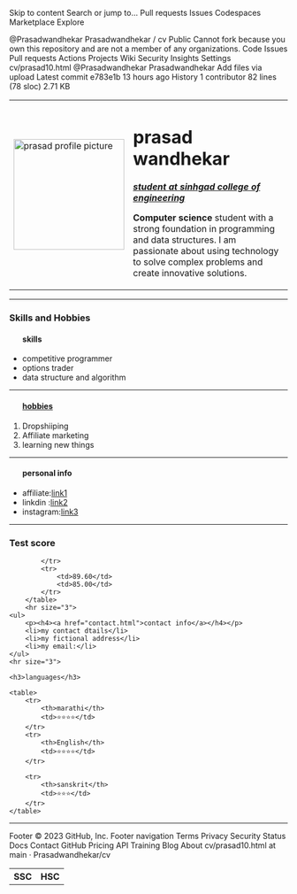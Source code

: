 Skip to content
Search or jump to…
Pull requests
Issues
Codespaces
Marketplace
Explore
 
@Prasadwandhekar 
Prasadwandhekar
/
cv
Public
Cannot fork because you own this repository and are not a member of any organizations.
Code
Issues
Pull requests
Actions
Projects
Wiki
Security
Insights
Settings
cv/prasad10.html
@Prasadwandhekar
Prasadwandhekar Add files via upload
Latest commit e783e1b 13 hours ago
 History
 1 contributor
82 lines (78 sloc)  2.71 KB

<!DOCTYPE html>
<html lang="en">
<head>
    <meta charset="UTF-8">
    <meta http-equiv="X-UA-Compatible" content="IE=edge">
    <meta name="viewport" content="width=device-width, initial-scale=1.0">
</body>
    <title>prasad personal site</title>
</head>
<body>
    <table>
        <tr>
            <td><img src="https://media.licdn.com/dms/image/D4D03AQHIc6X0Fz--Hg/profile-displayphoto-shrink_400_400/0/1677439009071?e=1684368000&v=beta&t=UBvGTO6lXqmNETIrSQwNQA-nEeoUO4JxefhBKMcdY2E" height="200px" alt="prasad profile picture"></td>
            <td><h1>prasad wandhekar</h1>
            <p><em><strong><a href="https://collegedunia.com/college/15143-sinhgad-college-of-engineering-scoe-vadgaon-ambegaon-pune">student at sinhgad college of engineering</a></strong></em></p>
            <p><strong>Computer science</strong> student with a strong foundation in programming and data structures. I am passionate about using technology to solve complex problems and create innovative solutions.</p></td>
        </tr>
    </table>    
    <hr size="2" color="black">
    <h3>Skills and Hobbies</h3>
    <ul>
        <p><h4>skills</h4></p>
        <li>competitive programmer</li>
        <li>options trader</li>
        <li>data structure and algorithm</li>
    </ul>
    <hr size="3">
    <ol>
        <p><h4><a href="first.html">hobbies</a></h4></p>
        <li>Dropshiiping</li>
        <li>Affiliate marketing</li>
        <li>learning new things</li>
    </ol>
    <hr size="3">
    <ul>
        <p><h4>personal info</h4></p>
        <li>affiliate:<a href="https://ekaro.in/enkr20230227s21792311">link1</a></li>
        <li>linkdin  :<a href="https://www.linkedin.com/in/prasad-wandhekar-092b0b201/">link2</a></li>
        <li>instagram:<a href="https://www.instagram.com/prasad.wandhekar/">link3</a></li>
    </ul>
    <hr size="3">
        <h3>Test score</h3>
        <table>
            <tr>
                <th>SSC</th>
                <th>HSC</th>
                
            </tr>
            <tr>
                <td>89.60</td>
                <td>85.00</td>
            </tr>
        </table>
        <hr size="3">
    <ul>
        <p><h4><a href="contact.html">contact info</a></h4></p>
        <li>my contact dtails</li>
        <li>my fictional address</li>
        <li>my email:</li>
    </ul>
    <hr size="3">

    <h3>languages</h3>

    <table>
        <tr>
            <th>marathi</th>
            <td>⭐⭐⭐⭐</td>
        </tr>
        <tr>
            <th>English</th>
            <td>⭐⭐⭐⭐</td>
        </tr>

        <tr>
            <th>sanskrit</th>
            <td>⭐⭐⭐</td>       
        </tr>
    </table>
<hr size="7" color="black">
</body>
</html>
Footer
© 2023 GitHub, Inc.
Footer navigation
Terms
Privacy
Security
Status
Docs
Contact GitHub
Pricing
API
Training
Blog
About
cv/prasad10.html at main · Prasadwandhekar/cv
